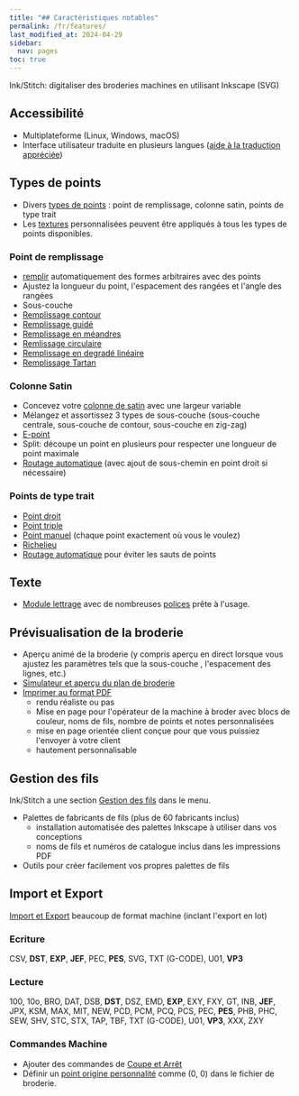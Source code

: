 ```yaml
---
title: "## Caractéristiques notables"
permalink: /fr/features/
last_modified_at: 2024-04-29
sidebar:
  nav: pages
toc: true
---
```

Ink/Stitch: digitaliser des broderies machines en utilisant Inkscape (SVG)

## Accessibilité

* Multiplateforme (Linux, Windows, macOS)
* Interface utilisateur traduite en plusieurs langues ([aide à la traduction appréciée](https://translate.inkstitch.org))

## Types de points

* Divers [types de points](/fr/docs/stitch-library/) : point de remplissage, colonne satin, points de type trait
* Les [textures](/fr/docs/stitches/patterns/) personnalisées peuvent être appliqués à tous les types de points disponibles.

### Point de remplissage

* [remplir](/fr/docs/stitches/fill-stitch/) automatiquement des formes arbitraires avec des points
* Ajustez la longueur du point, l'espacement des rangées et l'angle des rangées
* Sous-couche
* [Remplissage contour](/fr/docs/stitches/contour-fill/)
* [Remplissage guidé](/fr/docs/stitches/guided-fill/)
* [Remplissage en méandres](/fr/docs/stitches/meander-fill/)
* [Remlissage circulaire](/fr/docs/stitches/circular-fill/)
* [Remplissage en degradé linéaire](/fr/docs/stitches/linear-gradient-fill)
* [Remplissage Tartan](/fr/docs/stitches/tartan-fill)



### Colonne Satin
* Concevez votre [colonne de satin](/fr/docs/stitches/satin-column/) avec une largeur variable
* Mélangez et assortissez 3 types de sous-couche (sous-couche centrale, sous-couche de contour, sous-couche en zig-zag)
* [E-point](/fr/docs/points/e-point/)
* Split: découpe un point en plusieurs pour respecter une longueur de point maximale
* [Routage automatique](/fr/docs/satin-tools/) (avec  ajout de sous-chemin en point droit si nécessaire)

### Points de type trait

* [Point droit](/fr/docs/stitches/running-stitch/)
* [Point triple](/fr/docs/stitches/bean-stitch/)
* [Point manuel](/fr/docs/stitches/manual-stitch/) (chaque point exactement où vous le voulez)
* [Richelieu](/fr/docs/cutwork/)
* [Routage automatique](/fr/docs/stroke-tools/) pour éviter les sauts de points

## Texte

* [Module lettrage](/fr/docs/lettering/) avec de nombreuses [polices](/fr/fonts/font-library/) prête à l'usage.

## Prévisualisation de la broderie
* Aperçu animé de la broderie (y compris aperçu en direct lorsque vous ajustez les paramètres tels que la sous-couche , l'espacement des lignes, etc.)
* [Simulateur et aperçu du plan de broderie](/fr/docs/visualize/)
* [Imprimer au format PDF](/fr/docs/print-pdf/)
   * rendu réaliste ou  pas
   * Mise en page pour l'opérateur de la machine à broder avec blocs de couleur, noms de fils, nombre de points et notes personnalisées
   * mise en page orientée client conçue pour que vous puissiez l'envoyer à votre client
   * hautement personnalisable

## Gestion des fils

Ink/Stitch a une section [Gestion des fils](/fr/docs/thread-color/) dans le menu.

* Palettes de fabricants de fils (plus de 60 fabricants inclus)
   * installation automatisée des palettes Inkscape à utiliser dans vos conceptions
   * noms de fils et numéros de catalogue inclus dans les impressions PDF
* Outils pour créer facilement vos propres palettes de fils


## Import et Export

[Import et Export](/fr/docs/import-export/) beaucoup de format machine (inclant l'export en lot)

### Ecriture
CSV, **DST**, **EXP**, **JEF**, PEC, **PES**, SVG, TXT (G-CODE), U01, **VP3**

### Lecture
100, 10o, BRO, DAT, DSB, **DST**, DSZ, EMD, **EXP**, EXY, FXY, GT, INB, **JEF**, JPX, KSM, MAX, MIT, NEW, PCD, PCM, PCQ, PCS, PEC, **PES**, PHB, PHC, SEW, SHV, STC, STX, TAP, TBF, TXT (G-CODE), U01, **VP3**, XXX, ZXY

###  Commandes Machine

* Ajouter des commandes de [Coupe et Arrêt](/fr/docs/commands/)
* Définir un  [point origine personnalité](/fr/docs/commands/) comme (0, 0) dans le fichier de broderie.
